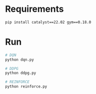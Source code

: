 # Requirements
```bash
pip install catalyst==22.02 gym==0.18.0
```

# Run
```bash
# DQN
python dqn.py

# DDPG
python ddpg.py

# REINFORCE
python reinforce.py
```